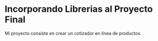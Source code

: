 # Incorporando Librerias al Proyecto Final

Mi proyecto consiste en crear un cotizador en línea de productos.
